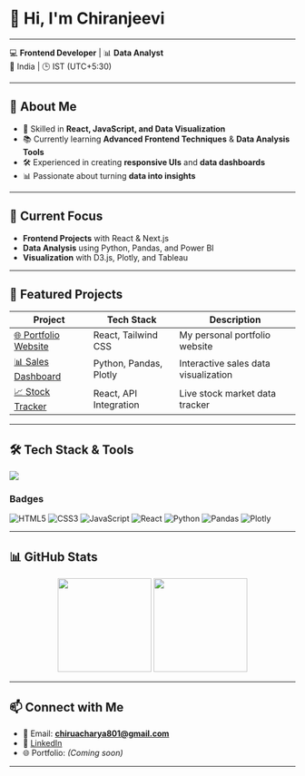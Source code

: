 # 👋 Hi, I'm Chiranjeevi


---

💻 **Frontend Developer** | 📊 **Data Analyst**  
📍 India | 🕒 IST (UTC+5:30)

---

## 🚀 About Me
- 🧠 Skilled in **React, JavaScript, and Data Visualization**
- 📚 Currently learning **Advanced Frontend Techniques** & **Data Analysis Tools**
- 🛠 Experienced in creating **responsive UIs** and **data dashboards**
- 📊 Passionate about turning **data into insights**

---

## 🔭 Current Focus
- **Frontend Projects** with React & Next.js
- **Data Analysis** using Python, Pandas, and Power BI
- **Visualization** with D3.js, Plotly, and Tableau

---

## 📌 Featured Projects

| Project | Tech Stack | Description |
|--------|------------|-------------|
| [🌐 Portfolio Website](https://github.com/chiranjeevi-801/portfolio) | React, Tailwind CSS | My personal portfolio website |
| [📊 Sales Dashboard](https://github.com/chiranjeevi-801/sales-dashboard) | Python, Pandas, Plotly | Interactive sales data visualization |
| [📈 Stock Tracker](https://github.com/chiranjeevi-801/stock-tracker) | React, API Integration | Live stock market data tracker |

---

## 🛠 Tech Stack & Tools
<p align="left">
  <img src="https://skillicons.dev/icons?i=html,css,js,react,nextjs,python,pandas,plotly,git,github,vscode,linux" />
</p>

### Badges
![HTML5](https://img.shields.io/badge/HTML5-E34F26?style=for-the-badge&logo=html5&logoColor=white)
![CSS3](https://img.shields.io/badge/CSS3-1572B6?style=for-the-badge&logo=css3&logoColor=white)
![JavaScript](https://img.shields.io/badge/JavaScript-F7DF1E?style=for-the-badge&logo=javascript&logoColor=black)
![React](https://img.shields.io/badge/React-20232A?style=for-the-badge&logo=react&logoColor=61DAFB)
![Python](https://img.shields.io/badge/Python-3776AB?style=for-the-badge&logo=python&logoColor=white)
![Pandas](https://img.shields.io/badge/Pandas-150458?style=for-the-badge&logo=pandas&logoColor=white)
![Plotly](https://img.shields.io/badge/Plotly-3F4F75?style=for-the-badge&logo=plotly&logoColor=white)

---

## 📊 GitHub Stats
<p align="center">
  <img src="https://github-readme-stats.vercel.app/api?username=chiranjeevi-801&show_icons=true&theme=radical" height="165" />
  <img src="https://github-readme-stats.vercel.app/api/top-langs/?username=chiranjeevi-801&layout=compact&theme=tokyonight" height="165" />
</p>

---

## 📫 Connect with Me
- 📧 Email: **chiruacharya801@gmail.com**
- 🔗 [LinkedIn](https://www.linkedin.com/in/chiranjeevi-acharya-9260322a2)
- 🌐 Portfolio: *(Coming soon)*

---
